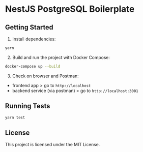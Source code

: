 # NestJS PostgreSQL Boilerplate

## Getting Started

1. Install dependencies:

```bash
yarn
```

2. Build and run the project with Docker Compose:

```bash
docker-compose up --build
```

3. Check on browser and Postman:

- frontend app > go to `http://localhost`
- backend service (via postman) > go to `http://localhost:3001`

## Running Tests

```bash
yarn test

```

## License

This project is licensed under the MIT License.
